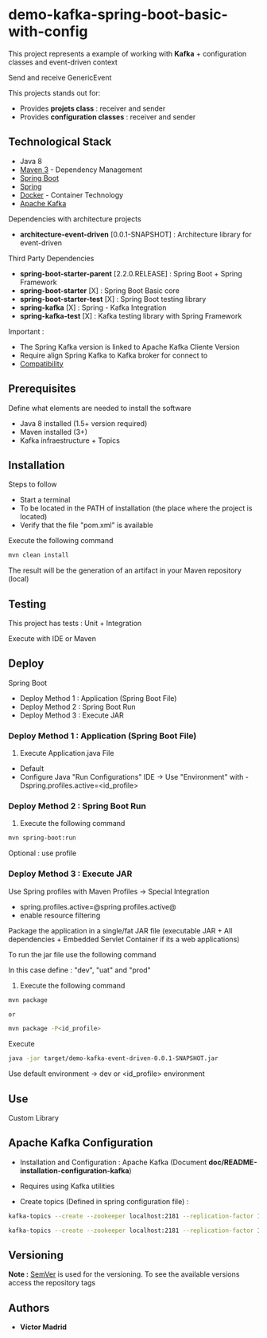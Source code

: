 # demo-kafka-spring-boot-basic-with-config

This project represents a  example of working with **Kafka** + configuration classes and event-driven context

Send and receive GenericEvent

This projects stands out for:

* Provides **projets class** : receiver and sender
* Provides **configuration classes** : receiver and sender






## Technological Stack

* Java 8
* [Maven 3](https://maven.apache.org/) - Dependency Management
* [Spring Boot](https://spring.io/projects/spring-boot)
* [Spring](https://spring.io)
* [Docker](https://www.docker.com/) - Container Technology
* [Apache Kafka ](https://kafka.apache.org/)

Dependencies with architecture projects

* **architecture-event-driven** [0.0.1-SNAPSHOT] : Architecture library for event-driven

Third Party Dependencies

* **spring-boot-starter-parent** [2.2.0.RELEASE] : Spring Boot + Spring Framework 
* **spring-boot-starter** [X] : Spring Boot Basic core
* **spring-boot-starter-test** [X] : Spring Boot testing library
* **spring-kafka** [X] : Spring - Kafka Integration
* **spring-kafka-test** [X] : Kafka testing library with Spring Framework

Important :

* The Spring Kafka version is linked to Apache Kafka Cliente Version 
* Require align Spring Kafka to Kafka broker for connect to
* [Compatibility](https://spring.io/projects/spring-kafka#kafka-client-compatibility)





## Prerequisites

Define what elements are needed to install the software

* Java 8 installed (1.5+ version required)
* Maven installed  (3+)
* Kafka infraestructure + Topics





## Installation

Steps to follow

* Start a terminal
* To be located in the PATH of installation (the place where the project is located)
* Verify that the file "pom.xml" is available

Execute the following command

```bash
mvn clean install
```

The result will be the generation of an artifact in your Maven repository (local)






## Testing

This project has tests : Unit + Integration

Execute with IDE or Maven





## Deploy

Spring Boot

* Deploy Method 1 : Application (Spring Boot File)
* Deploy Method 2 : Spring Boot Run
* Deploy Method 3 : Execute JAR



### Deploy Method 1 : Application (Spring Boot File)

1. Execute Application.java File

* Default 
* Configure Java "Run Configurations" IDE -> Use "Environment" with -Dspring.profiles.active=<id_profile>


### Deploy Method 2 : Spring Boot Run

1. Execute the following command

```bash
mvn spring-boot:run
```

Optional : use profile


### Deploy Method 3 : Execute JAR

Use Spring profiles with Maven Profiles -> Special Integration

* spring.profiles.active=@spring.profiles.active@
* enable resource filtering

Package the application in a single/fat JAR file (executable JAR + All dependencies + Embedded Servlet Container if its a web applications)

To run the jar file use the following command 

In this case define : "dev", "uat" and "prod"

1. Execute the following command

```bash
mvn package

or

mvn package -P<id_profile>
```

Execute

```bash
java -jar target/demo-kafka-event-driven-0.0.1-SNAPSHOT.jar
```

Use default environment -> dev or <id_profile> environment





## Use

Custom Library

## Apache Kafka Configuration

* Installation and Configuration : Apache Kafka (Document **doc/README-installation-configuration-kafka**)

* Requires using Kafka utilities

* Create topics (Defined in spring configuration file) :

```bash
kafka-topics --create --zookeeper localhost:2181 --replication-factor 1 --partitions 1 --topic topic-1

kafka-topics --create --zookeeper localhost:2181 --replication-factor 1 --partitions 1 --topic topic-2
```





## Versioning

**Note :** [SemVer](http://semver.org/) is used for the versioning.
To see the available versions access the repository tags





## Authors

* **Víctor Madrid**
